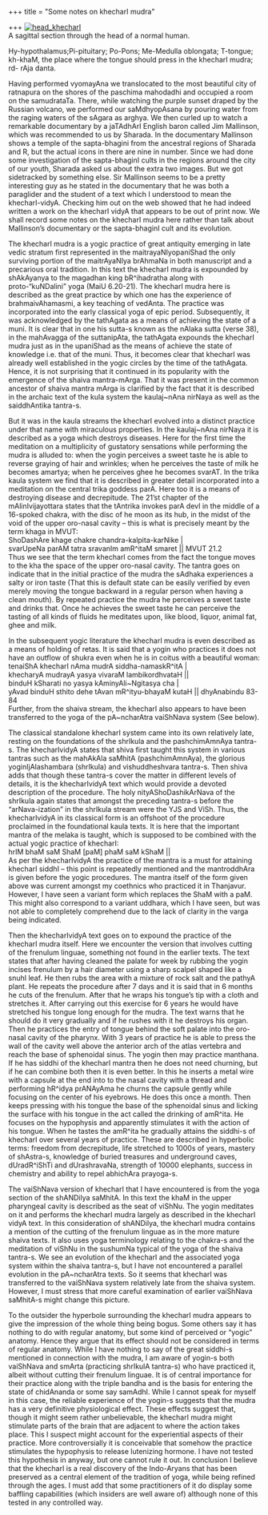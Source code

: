 +++
title = "Some notes on khecharI mudra"

+++
[![head\_khecharI](https://i1.wp.com/farm3.static.flickr.com/2452/3700634334_9854185ac8.jpg)](http://www.flickr.com/photos/24766652@N05/3700634334/ "head_khecharI by somasushma, on Flickr")  
A sagittal section through the head of a normal human.

Hy-hypothalamus;Pi-pituitary; Po-Pons; Me-Medulla oblongata; T-tongue;
kh-khaM, the place where the tongue should press in the khecharI mudra;
rd- rAja danta.

Having performed vyomayAna we translocated to the most beautiful city of
ratnapura on the shores of the paschima mahodadhi and occupied a room on
the samudrataTa. There, while watching the purple sunset draped by the
Russian volcano, we performed our saMdhyopAsana by pouring water from
the raging waters of the sAgara as arghya. We then curled up to watch a
remarkable documentary by a jaTAdhArI English baron called Jim
Mallinson, which was recommended to us by Sharada. In the documentary
Mallinson shows a temple of the sapta-bhagini from the ancestral regions
of Sharada and R, but the actual icons in there are nine in number.
Since we had done some investigation of the sapta-bhaginI cults in the
regions around the city of our youth, Sharada asked us about the extra
two images. But we got sidetracked by something else. Sir Mallinson
seems to be a pretty interesting guy as he stated in the documentary
that he was both a paraglider and the student of a text which I
understood to mean the khecharI-vidyA. Checking him out on the web
showed that he had indeed written a work on the khecharI vidyA that
appears to be out of print now. We shall record some notes on the
khecharI mudra here rather than talk about Mallinson’s documentary or
the sapta-bhaginI cult and its evolution.

The khecharI mudra is a yogic practice of great antiquity emerging in
late vedic stratum first represented in the maitrayaNIyopaniShad the
only surviving portion of the maitrAyaNIya brAhmaNa in both manuscript
and a precarious oral tradition. In this text the khecharI mudra is
expounded by shAkAyanya to the magadhan king bR^ihadratha along with
proto-“kuNDalini” yoga (MaiU 6.20-21). The khecharI mudra here is
described as the great practice by which one has the experience of
brahmaivAhamasmi, a key teaching of vedAnta. The practice was
incorporated into the early classical yoga of epic period. Subsequently,
it was acknowledged by the tathAgata as a means of achieving the state
of a muni. It is clear that in one his sutta-s known as the nAlaka sutta
(verse 38), in the mahAvagga of the suttanipAta, the tathAgata expounds
the khecharI mudra just as in the upaniShad as the means of achieve the
state of knowledge i.e. that of the muni. Thus, it becomes clear that
khecharI was already well established in the yogic circles by the time
of the tathAgata. Hence, it is not surprising that it continued in its
popularity with the emergence of the shaiva mantra-mArga. That it was
present in the common ancestor of shaiva mantra mArga is clarified by
the fact that it is described in the archaic text of the kula system the
kaulaj\~nAna nirNaya as well as the saiddhAntika tantra-s.

But it was in the kaula streams the khecharI evolved into a distinct
practice under that name with miraculous properties. In the kaulaj\~nAna
nirNaya it is described as a yoga which destroys diseases. Here for the
first time the meditation on a multiplicity of gustatory sensations
while performing the mudra is alluded to: when the yogin perceives a
sweet taste he is able to reverse graying of hair and wrinkles; when he
perceives the taste of milk he becomes amartya; when he perceives ghee
he becomes svarAT. In the trika kaula system we find that it is
described in greater detail incorporated into a meditation on the
central trika goddess parA. Here too it is a means of destroying disease
and decrepitude. The 21’st chapter of the mAlinIvijayottara states that
the tAntrika invokes parA devI in the middle of a 16-spoked chakra, with
the disc of he moon as its hub, in the midst of the void of the upper
oro-nasal cavity – this is what is precisely meant by the term khaga in
MVUT:  
ShoDashAre khage chakre chandra-kalpita-karNike |  
svarUpeNa parAM tatra sravanIm amR^itaM smaret || MVUT 21.2  
Thus we see that the term khecharI comes from the fact the tongue moves
to the kha the space of the upper oro-nasal cavity. The tantra goes on
indicate that in the initial practice of the mudra the sAdhaka
experiences a salty or iron taste (That this is default state can be
easily verified by even merely moving the tongue backward in a regular
person when having a clean mouth). By repeated practice the mudra he
perceives a sweet taste and drinks that. Once he achieves the sweet
taste he can perceive the tasting of all kinds of fluids he meditates
upon, like blood, liquor, animal fat, ghee and milk.

In the subsequent yogic literature the khecharI mudra is even described
as a means of holding of retas. It is said that a yogin who practices it
does not have an outflow of shukra even when he is in coitus with a
beautiful woman:  
tenaiShA khecharI nAma mudrA siddha-namaskR^itA |  
khecharyA mudrayA yasya vivaraM lambikordhvataH ||  
binduH kSharati no yasya kAminyAli\~Ngitasya cha |  
yAvad binduH sthito dehe tAvan mR^ityu-bhayaM kutaH || dhyAnabindu
83-84  
Further, from the shaiva stream, the khecharI also appears to have been
transferred to the yoga of the pA\~ncharAtra vaiShNava system (See
below).

The classical standalone khecharI system came into its own relatively
late, resting on the foundations of the shrIkula and the pashchimAmnAya
tantra-s. The khecharIvidyA states that shiva first taught this system
in various tantras such as the mahAkAla saMhitA (pashchimAmnAya), the
glorious yoginIjAlashambara (shrIkula) and vishuddheshvara tantra-s.
Then shiva adds that though these tantra-s cover the matter in different
levels of details, it is the khecharIvidyA text which would provide a
devoted description of the procedure. The holy nityAShoDashikArNava of
the shrIkula again states that amongst the preceding tantra-s before the
“arNava-ization” in the shrIkula stream were the YJS and ViSh. Thus, the
khecharIvidyA in its classical form is an offshoot of the procedure
proclaimed in the foundational kaula texts. It is here that the
important mantra of the melaka is taught, which is supposed to be
combined with the actual yogic practice of khecharI:  
hrIM bhaM saM ShaM \[paM\] phaM saM kShaM ||  
As per the khecharIvidyA the practice of the mantra is a must for
attaining khecharI siddhI – this point is repeatedly mentioned and the
mantroddhAra is given before the yogic procedures. The mantra itself of
the form given above was current amongst my coethnics who practiced it
in Thanjavur. However, I have seen a variant form which replaces the
ShaM with a paM. This might also correspond to a variant uddhara, which
I have seen, but was not able to completely comprehend due to the lack
of clarity in the varga being indicated.

Then the khecharIvidyA text goes on to expound the practice of the
khecharI mudra itself. Here we encounter the version that involves
cutting of the frenulum linguae, something not found in the earlier
texts. The text states that after having cleaned the palate for week by
rubbing the yogin incises frenulum by a hair diameter using a sharp
scalpel shaped like a snuhI leaf. He then rubs the area with a mixture
of rock salt and the pathyA plant. He repeats the procedure after 7 days
and it is said that in 6 months he cuts of the frenulum. After that he
wraps his tongue’s tip with a cloth and stretches it. After carrying out
this exercise for 6 years he would have stretched his tongue long enough
for the mudra. The text warns that he should do it very gradually and if
he rushes with it he destroys his organ. Then he practices the entry of
tongue behind the soft palate into the oro-nasal cavity of the pharynx.
With 3 years of practice he is able to press the wall of the cavity well
above the anterior arch of the atlas vertebra and reach the base of
sphenoidal sinus. The yogin then may practice manthana. If he has siddhi
of the khecharI mantra then he does not need churning, but if he can
combine both then it is even better. In this he inserts a metal wire
with a capsule at the end into to the nasal cavity with a thread and
performing hR^idya prANAyAma he churns the capsule gently while focusing
on the center of his eyebrows. He does this once a month. Then keeps
pressing with his tongue the base of the sphenoidal sinus and licking
the surface with his tongue in the act called the drinking of amR^ita.
He focuses on the hypophysis and apparently stimulates it with the
action of his tongue. When he tastes the amR^ita he gradually attains
the siddhi-s of khecharI over several years of practice. These are
described in hyperbolic terms: freedom from decrepitude, life stretched
to 1000s of years, mastery of shAstra-s, knowledge of buried treasures
and underground caves, dUradR^iShTi and dUrashravaNa, strength of 10000
elephants, success in chemistry and ability to repel abhichAra
prayoga-s.

The vaiShNava version of khecharI that I have encountered is from the
yoga section of the shANDilya saMhitA. In this text the khaM in the
upper pharyngeal cavity is described as the seat of viShNu. The yogin
meditates on it and performs the khecharI mudra largely as described in
the khecharI vidyA text. In this consideration of shANDilya, the
khecharI mudra contains a mention of the cutting of the frenulum linguae
as in the more mature shaiva texts. It also uses yoga terminology
relating to the chakra-s and the meditation of viShNu in the sushumNa
typical of the yoga of the shaiva tantra-s. We see an evolution of the
khecharI and the associated yoga system within the shaiva tantra-s, but
I have not encountered a parallel evolution in the pA\~ncharAtra texts.
So it seems that khecharI was transferred to the vaiShNava system
relatively late from the shaiva system. However, I must stress that more
careful examination of earlier vaiShNava saMhitA-s might change this
picture.

To the outsider the hyperbole surrounding the khecharI mudra appears to
give the impression of the whole thing being bogus. Some others say it
has nothing to do with regular anatomy, but some kind of perceived or
“yogic” anatomy. Hence they argue that its effect should not be
considered in terms of regular anatomy. While I have nothing to say of
the great siddhi-s mentioned in connection with the mudra, I am aware of
yogin-s both vaiShNava and smArta (practicing shrIkulA tantra-s) who
have practiced it, albeit without cutting their frenulum linguae. It is
of central importance for their practice along with the triple bandha
and is the basis for entering the state of chidAnanda or some say
samAdhI. While I cannot speak for myself in this case, the reliable
experience of the yogin-s suggests that the mudra has a very definitive
physiological effect. These effects suggest that, though it might seem
rather unbelievable, the khecharI mudra might stimulate parts of the
brain that are adjacent to where the action takes place. This I suspect
might account for the experiential aspects of their practice. More
controversially it is conceivable that somehow the practice stimulates
the hypophysis to release lutenizing hormone. I have not tested this
hypothesis in anyway, but one cannot rule it out. In conclusion I
believe that the khecharI is a real discovery of the Indo-Aryans that
has been preserved as a central element of the tradition of yoga, while
being refined through the ages. I must add that some practitioners of it
do display some baffling capabilities (which insiders are well aware of)
although none of this tested in any controlled way.
